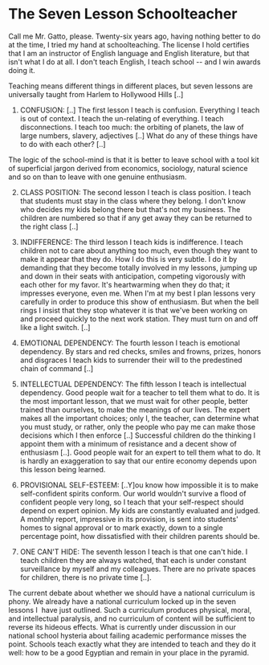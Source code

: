 # The Seven Lesson Schoolteacher

Call me Mr. Gatto, please. Twenty-six years ago, having nothing better to do at the time, I tried my hand at schoolteaching. The license I hold certifies that I am an instructor of English language and English literature, but that isn't what I do at all. I don't teach English, I teach school -- and I win awards doing it.

Teaching means different things in different places, but seven lessons are universally taught from Harlem to Hollywood Hills [..]

1. CONFUSION: [..] The first lesson I teach is confusion. Everything I teach is out of context. I teach the un-relating of everything. I teach disconnections. I teach too much: the orbiting of planets, the law of large numbers, slavery, adjectives [..] What do any of these things have to do with each other? [..]

The logic of the school-mind is that it is better to leave school with a tool kit of superficial jargon derived from economics, sociology, natural science and so on than to leave with one genuine enthusiasm.

2. CLASS POSITION: The second lesson I teach is class position. I teach that students must stay in the class where they belong. I don't know who decides my kids belong there but that's not my business. The children are numbered so that if any get away they can be returned to the right class [..]

3. INDIFFERENCE: The third lesson I teach kids is indifference. I teach children not to care about anything too much, even though they want to make it appear that they do. How I do this is very subtle. I do it by demanding that they become totally involved in my lessons, jumping up and down in their seats with anticipation, competing vigorously with each other for my favor. It's heartwarming when they do that; it impresses everyone, even me. When I'm at my best I plan lessons very carefully in order to produce this show of enthusiasm. But when the bell rings I insist that they stop whatever it is that we've been working on and proceed quickly to the next work station. They must turn on and off like a light switch. [..]

4. EMOTIONAL DEPENDENCY: The fourth lesson I teach is emotional dependency. By stars and red checks, smiles and frowns, prizes, honors and disgraces I teach kids to surrender their will to the predestined chain of command [..]

5. INTELLECTUAL DEPENDENCY: The fifth lesson I teach is intellectual  dependency. Good people wait for a teacher to tell them what to do. It is the most important lesson, that we must wait for other people, better trained than ourselves, to make the meanings of our lives. The expert makes all the important choices; only I, the teacher, can determine what you must study, or rather, only the people who pay me can make those decisions which I then enforce [..] Successful children do the thinking I appoint them with a minimum of resistance and a decent show of enthusiasm [..]. Good people wait for an expert to tell them what to do. It is hardly an exaggeration to say that our entire economy depends upon this lesson being learned.

6. PROVISIONAL SELF-ESTEEM: [..Y]ou know how impossible it is to make self-confident spirits conform. Our world wouldn't survive a flood of confident people very long, so I teach that your self-respect should depend on expert opinion. My kids are constantly evaluated and judged. A monthly report, impressive in its provision, is sent into students' homes to signal approval or to mark exactly, down to a single percentage point, how dissatisfied with their children parents should be.

7. ONE CAN'T HIDE: The seventh lesson I teach is that one can't hide. I teach children they are always watched, that each is under constant surveillance by myself and my colleagues. There are no private spaces for children, there is no private time [..].

The current debate about whether we should have a national curriculum is phony. We already have a national curriculum locked up in the seven 
lessons I  have just outlined. Such a curriculum produces physical, 
moral, and intellectual paralysis, and no curriculum of content will be 
sufficient to reverse its hideous effects. What is currently under 
discussion in our national school hysteria about failing academic 
performance misses the point. Schools teach exactly what they are 
intended to teach and they do it well: how to be a good Egyptian and 
remain in your place in the pyramid.














